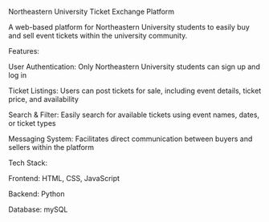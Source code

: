 Northeastern University Ticket Exchange Platform

A web-based platform for Northeastern University students to easily buy and sell event tickets within the university community.

Features:

User Authentication: Only Northeastern University students can sign up and log in 

Ticket Listings: Users can post tickets for sale, including event details, ticket price, and availability 

Search & Filter: Easily search for available tickets using event names, dates, or ticket types 

Messaging System: Facilitates direct communication between buyers and sellers within the platform



Tech Stack:

Frontend: HTML, CSS, JavaScript 

Backend: Python 

Database: mySQL 
